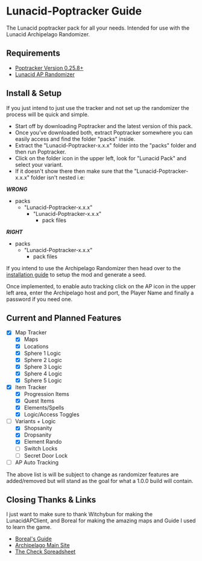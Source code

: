# Lunacid-Poptracker Guide
 The Lunacid poptracker pack for all your needs. Intended for use with the Lunacid Archipelago Randomizer.

 ## Requirements
- [Poptracker Version 0.25.8+](https://github.com/black-sliver/PopTracker/releases)
- [Lunacid AP Randomizer](https://github.com/Witchybun/LunacidAPClient/releases)

## Install & Setup
If you just intend to just use the tracker and not set up the randomizer the process will be quick and simple. 
- Start off by downloading Poptracker and the latest version of this pack. 
- Once you've downloaded both, extract Poptracker somewhere you can easily access and find the folder "packs" inside.
- Extract the "Lunacid-Poptracker-x.x.x" folder into the "packs" folder and then run Poptracker.
- Click on the folder icon in the upper left, look for "Lunacid Pack" and select your variant. 
- If it doesn't show there then make sure that the "Lunacid-Poptracker-x.x.x" folder isn't nested i.e:

_**WRONG**_
- packs
    - "Lunacid-Poptracker-x.x.x" 
        - "Lunacid-Poptracker-x.x.x" 
            - pack files

_**RIGHT**_
- packs
    - "Lunacid-Poptracker-x.x.x"
        - pack files


If you intend to use the Archipelago Randomizer then head over to the [installation guide](https://github.com/Witchybun/LunacidAPClient/blob/main/Documentation/Setup.md) to setup the mod and generate a seed. 

Once implemented, to enable auto tracking click on the AP icon in the upper left area, enter the Archipelago host and port, the Player Name and finally a password if you need one. 

## Current and Planned Features

- [x] Map Tracker
    - [x] Maps
    - [x] Locations
    - [x] Sphere 1 Logic
    - [x] Sphere 2 Logic
    - [x] Sphere 3 Logic
    - [x] Sphere 4 Logic
    - [x] Sphere 5 Logic
- [x] Item Tracker
    - [x] Progression Items
    - [x] Quest Items
    - [x] Elements/Spells
    - [x] Logic/Access Toggles
- [ ] Variants + Logic
    - [x] Shopsanity
    - [x] Dropsanity
    - [x] Element Rando
    - [ ] Switch Locks
    - [ ] Secret Door Lock
- [ ] AP Auto Tracking

The above list is will be subject to change as randomizer features are added/removed but will stand as the goal for what a 1.0.0 build will contain. 

## Closing Thanks & Links
I just want to make sure to thank Witchybun for making the LunacidAPClient, and Boreal for making the amazing maps and Guide I used to learn the game.
 - [Boreal's Guide](https://steamcommunity.com/sharedfiles/filedetails/?id=2922297772)
 - [Archipelago Main Site](https://archipelago.gg/)
 - [The Check Spreadsheet](https://docs.google.com/spreadsheets/d/1vO7fT7tx9j9PCL5QLdcS3aFXruq0qrL1KXMEsywe1yk/edit?usp=sharing)
